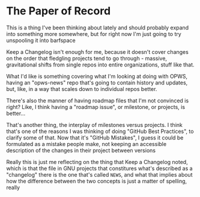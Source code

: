 # The Paper of Record

This is a thing I've been thinking about lately and should probably expand into something more somewhere, but for right now I'm just going to try unspooling it into barfspace

Keep a Changelog isn't enough for me, because it doesn't cover changes on the order that fledgling projects tend to go through - massive, gravitational shifts from single repos into entire organizations, stuff like that.

What I'd like is something covering what I'm looking at doing with OPWS, having an "opws-news" repo that's going to contain history and updates, but, like, in a way that scales down to individual repos better.

There's also the manner of having roadmap files that I'm not convinced is right? Like, I think having a "roadmap issue", or milestone, or projects, is better...

That's another thing, the interplay of milestones versus projects. I think that's one of the reasons I was thinking of doing "GitHub Best Practices", to clarify some of that. Now that it's "GitHub Mistakes", I guess it could be formulated as a mistake people make, not keeping an accessible description of the changes in their project between versions

Really this is just me reflecting on the thing that Keep a Changelog noted, which is that the file in GNU projects that constitures what's described as a "changelog" there is the one that's called `NEWS`, and what that implies about how the difference between the two concepts is just a matter of spelling, really
